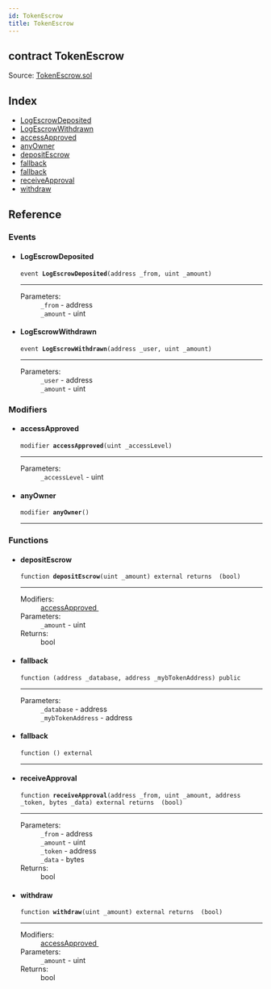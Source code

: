 ```yaml
---
id: TokenEscrow
title: TokenEscrow
---
```


<div class="contract-doc"><div class="contract"><h2 class="contract-header"><span class="contract-kind">contract</span> TokenEscrow</h2><div class="source">Source: <a href="https://github.com/MyBitFoundation/MyBit/blob/v1.0.0/contracts/TokenEscrow.sol" target="_blank">TokenEscrow.sol</a></div></div><div class="index"><h2>Index</h2><ul><li><a href="TokenEscrow.html#LogEscrowDeposited">LogEscrowDeposited</a></li><li><a href="TokenEscrow.html#LogEscrowWithdrawn">LogEscrowWithdrawn</a></li><li><a href="TokenEscrow.html#accessApproved">accessApproved</a></li><li><a href="TokenEscrow.html#anyOwner">anyOwner</a></li><li><a href="TokenEscrow.html#depositEscrow">depositEscrow</a></li><li><a href="TokenEscrow.html#">fallback</a></li><li><a href="TokenEscrow.html#">fallback</a></li><li><a href="TokenEscrow.html#receiveApproval">receiveApproval</a></li><li><a href="TokenEscrow.html#withdraw">withdraw</a></li></ul></div><div class="reference"><h2>Reference</h2><div class="events"><h3>Events</h3><ul><li><div class="item event"><span id="LogEscrowDeposited" class="anchor-marker"></span><h4 class="name">LogEscrowDeposited</h4><div class="body"><code class="signature">event <strong>LogEscrowDeposited</strong><span>(address _from, uint _amount) </span></code><hr/><dl><dt><span class="label-parameters">Parameters:</span></dt><dd><div><code>_from</code> - address</div><div><code>_amount</code> - uint</div></dd></dl></div></div></li><li><div class="item event"><span id="LogEscrowWithdrawn" class="anchor-marker"></span><h4 class="name">LogEscrowWithdrawn</h4><div class="body"><code class="signature">event <strong>LogEscrowWithdrawn</strong><span>(address _user, uint _amount) </span></code><hr/><dl><dt><span class="label-parameters">Parameters:</span></dt><dd><div><code>_user</code> - address</div><div><code>_amount</code> - uint</div></dd></dl></div></div></li></ul></div><div class="modifiers"><h3>Modifiers</h3><ul><li><div class="item modifier"><span id="accessApproved" class="anchor-marker"></span><h4 class="name">accessApproved</h4><div class="body"><code class="signature">modifier <strong>accessApproved</strong><span>(uint _accessLevel) </span></code><hr/><dl><dt><span class="label-parameters">Parameters:</span></dt><dd><div><code>_accessLevel</code> - uint</div></dd></dl></div></div></li><li><div class="item modifier"><span id="anyOwner" class="anchor-marker"></span><h4 class="name">anyOwner</h4><div class="body"><code class="signature">modifier <strong>anyOwner</strong><span>() </span></code><hr/></div></div></li></ul></div><div class="functions"><h3>Functions</h3><ul><li><div class="item function"><span id="depositEscrow" class="anchor-marker"></span><h4 class="name">depositEscrow</h4><div class="body"><code class="signature">function <strong>depositEscrow</strong><span>(uint _amount) </span><span>external </span><span>returns  (bool) </span></code><hr/><dl><dt><span class="label-modifiers">Modifiers:</span></dt><dd><a href="TokenEscrow.html#accessApproved">accessApproved </a></dd><dt><span class="label-parameters">Parameters:</span></dt><dd><div><code>_amount</code> - uint</div></dd><dt><span class="label-return">Returns:</span></dt><dd>bool</dd></dl></div></div></li><li><div class="item function"><span id="fallback" class="anchor-marker"></span><h4 class="name">fallback</h4><div class="body"><code class="signature">function <strong></strong><span>(address _database, address _mybTokenAddress) </span><span>public </span></code><hr/><dl><dt><span class="label-parameters">Parameters:</span></dt><dd><div><code>_database</code> - address</div><div><code>_mybTokenAddress</code> - address</div></dd></dl></div></div></li><li><div class="item function"><span id="fallback" class="anchor-marker"></span><h4 class="name">fallback</h4><div class="body"><code class="signature">function <strong></strong><span>() </span><span>external </span></code><hr/></div></div></li><li><div class="item function"><span id="receiveApproval" class="anchor-marker"></span><h4 class="name">receiveApproval</h4><div class="body"><code class="signature">function <strong>receiveApproval</strong><span>(address _from, uint _amount, address _token, bytes _data) </span><span>external </span><span>returns  (bool) </span></code><hr/><dl><dt><span class="label-parameters">Parameters:</span></dt><dd><div><code>_from</code> - address</div><div><code>_amount</code> - uint</div><div><code>_token</code> - address</div><div><code>_data</code> - bytes</div></dd><dt><span class="label-return">Returns:</span></dt><dd>bool</dd></dl></div></div></li><li><div class="item function"><span id="withdraw" class="anchor-marker"></span><h4 class="name">withdraw</h4><div class="body"><code class="signature">function <strong>withdraw</strong><span>(uint _amount) </span><span>external </span><span>returns  (bool) </span></code><hr/><dl><dt><span class="label-modifiers">Modifiers:</span></dt><dd><a href="TokenEscrow.html#accessApproved">accessApproved </a></dd><dt><span class="label-parameters">Parameters:</span></dt><dd><div><code>_amount</code> - uint</div></dd><dt><span class="label-return">Returns:</span></dt><dd>bool</dd></dl></div></div></li></ul></div></div></div>
